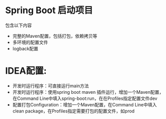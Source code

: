 
# Spring Boot 启动项目

包含以下内容
- 完整的Maven配置，包括打包，依赖拷贝等
- 多环境的配置文件
- logback配置


# IDEA配置:
- 开发时运行程序：可直接运行main方法
- 开发时运行程序：使用spring boot maven 插件运行，增加一个Maven配置，在Command Line中填入spring-boot:run，在在Profiles指定配置文件dev
- 配置打包Configuration：增加一个Maven配置，在Command Line中填入clean package，在Profiles指定需要打包的配置文件，如prod
